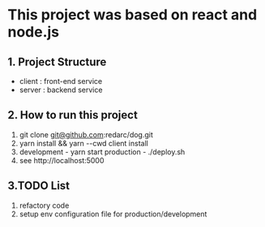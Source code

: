 # This project was based on react and node.js

## 1. Project Structure
 - client : front-end service
 - server : backend service

## 2. How to run this project
 1. git clone git@github.com:redarc/dog.git
 2. yarn install && yarn --cwd client install
 3. development - yarn start
    production - ./deploy.sh
 4. see http://localhost:5000

## 3.TODO List
 1. refactory code
 2. setup env configuration file for production/development
